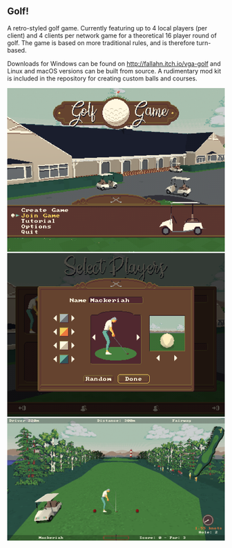 Golf!
-----

A retro-styled golf game. Currently featuring up to 4 local players (per client) and 4 clients per network game for a theoretical 16 player round of golf. The game is based on more traditional rules, and is therefore turn-based.

Downloads for Windows can be found on http://fallahn.itch.io/vga-golf and Linux and macOS versions can be built from source. A rudimentary mod kit is included in the repository for creating custom balls and courses.

![VGA Golf](sshot02.png?raw=true "VGA Golf")
![VGA Golf](sshot03.png?raw=true "VGA Golf")
![VGA Golf](sshot.png?raw=true "VGA Golf")